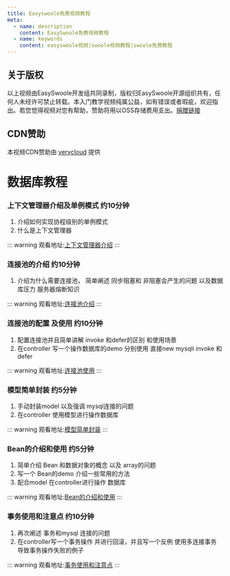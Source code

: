 ```yaml
---
title: Easyswoole免费视频教程
meta:
  - name: description
    content: EasySwoole免费视频教程
  - name: keywords
    content: easyswoole视频|swoole视频教程|swoole免费教程
---
```


## 关于版权
以上视频由EasySwoole开发组共同录制，版权归EasySwoole开源组织共有，任何人未经许可禁止转载。本入门教学视频纯属公益，如有错误或者瑕疵，欢迎指出。若您觉得视频对您有帮助，赞助将用以OSS存储费用支出。[捐赠链接](./../donate.md)

## CDN赞助
本视频CDN赞助由 [verycloud](https://www.verycloud.cn/) 提供



# 数据库教程




### 上下文管理器介绍及单例模式 约10分钟
1. 介绍如何实现协程级别的单例模式
2. 什么是上下文管理器
   

::: warning 
观看地址:[上下文管理器介绍](https://www.easyswoole.com/playVideo.html?video=aHR0cDovL3ZpZGVvLW9zcy5lYXN5c3dvb2xlLmNvbS8lRTUlODUlQTUlRTklOTclQTglRTYlOTUlOTklRTclQTglOEIxLyVFNCVCOCU4QSVFNCVCOCU4QiVFNiU5NiU4NyVFNyVBRSVBMSVFNyU5MCU4NiVFNSU5OSVBOCVFNCVCQiU4QiVFNyVCQiU4RC5tcDQ=)
:::


### 连接池的介绍 约10分钟
1. 介绍为什么需要连接池， 简单阐述 同步阻塞和 非阻塞会产生的问题 以及数据库压力 服务器熔断知识
   

::: warning 
 观看地址:[连接池介绍](https://www.easyswoole.com/playVideo.html?video=aHR0cDovL3ZpZGVvLW9zcy5lYXN5c3dvb2xlLmNvbS8lRTUlODUlQTUlRTklOTclQTglRTYlOTUlOTklRTclQTglOEIxLyVFOCVCRiU5RSVFNiU4RSVBNSVFNiVCMSVBMCVFNCVCQiU4QiVFNyVCQiU4RC5tcDQ=)
:::


### 连接池的配置 及使用 约10分钟
1. 配置连接池并且简单讲解 invoke 和defer的区别 和使用场景
2. 在controller 写一个操作数据库的demo  分别使用 直接new mysqli invoke 和defer


::: warning 
观看地址:[连接池使用](https://www.easyswoole.com/playVideo.html?video=aHR0cDovL3ZpZGVvLW9zcy5lYXN5c3dvb2xlLmNvbS8lRTUlODUlQTUlRTklOTclQTglRTYlOTUlOTklRTclQTglOEIxLyVFOCVCRiU5RSVFNiU4RSVBNSVFNiVCMSVBMCVFNyU5QSU4NCVFNCVCRCVCRiVFNyU5NCVBOC5tcDQ=)
:::


### 模型简单封装 约5分钟
1. 手动封装model 以及强调 mysql连接的问题 
2. 在controller 使用模型进行操作数据库
   

::: warning 
 观看地址:[模型简单封装](https://www.easyswoole.com/playVideo.html?video=aHR0cCUzQS8vdmlkZW8tb3NzLmVhc3lzd29vbGUuY29tLyUyNUU1JTI1ODUlMjVBNSUyNUU5JTI1OTclMjVBOCUyNUU2JTI1OTUlMjU5OSUyNUU3JTI1QTglMjU4QjEvJTI1RTclMjVBRSUyNTgwJTI1RTUlMjU4RCUyNTk1TW9kZWwlMjVFNSUyNUIwJTI1ODElMjVFOCUyNUEzJTI1ODUubXA0)
:::

### Bean的介绍和使用 约5分钟
1. 简单介绍 Bean 和数据对象的概念 以及 array的问题
2. 写一个 Bean的demo 介绍一些常用的方法
3. 配合model 在controller进行操作 数据库
   

::: warning 
 观看地址:[Bean的介绍和使用](https://www.easyswoole.com/playVideo.html?video=aHR0cCUzQS8vdmlkZW8tb3NzLmVhc3lzd29vbGUuY29tLyUyNUU1JTI1ODUlMjVBNSUyNUU5JTI1OTclMjVBOCUyNUU2JTI1OTUlMjU5OSUyNUU3JTI1QTglMjU4QjEvQmVhbiUyNUU3JTI1OUElMjU4NCUyNUU0JTI1QkIlMjU4QiUyNUU3JTI1QkIlMjU4RCUyNUU1JTI1OTIlMjU4QyUyNUU0JTI1QkQlMjVCRiUyNUU3JTI1OTQlMjVBOC5tcDQ=)
:::

### 事务使用和注意点 约10分钟
1. 再次阐述 事务和mysql 连接的问题
2. 在controller写一个事务操作 并进行回滚，并且写一个反例 使用多连接事务 导致事务操作失败的例子


::: warning 
观看地址:[事务使用和注意点](https://www.easyswoole.com/playVideo.html?video=aHR0cDovL3ZpZGVvLW9zcy5lYXN5c3dvb2xlLmNvbS8lRTUlODUlQTUlRTklOTclQTglRTYlOTUlOTklRTclQTglOEIxLyVFNCVCQSU4QiVFNSU4QSVBMSVFNyU5QSU4NCVFNCVCRCVCRiVFNyU5NCVBOC5tcDQ=)
:::

   